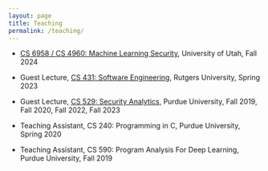```yaml
---
layout: page
title: Teaching
permalink: /teaching/
---
```


* [CS 6958 / CS 4960: Machine Learning Security](https://utah.instructure.com/courses/984664/assignments/syllabus), University of Utah, Fall 2024

* Guest Lecture, [CS 431: Software Engineering](https://people.cs.rutgers.edu/~jz798/CS431/index.html), Rutgers University, Spring 2023

* Guest Lecture, [CS 529: Security Analytics](https://beerkay.github.io/cs529/content/syllabus/CS529.pdf), Purdue University, Fall 2019, Fall 2020, Fall 2022, Fall 2023

* Teaching Assistant, CS 240: Programming in C, Purdue University, Spring 2020

* Teaching Assistant, CS 590: Program Analysis For Deep Learning, Purdue University, Fall 2019
